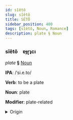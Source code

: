 ```yaml
---
id: sîêtô
slug: sîêtô
title: SÊTÔ
sidebar_position: 400
tags: [sîêtô, Noun, Romance]
description: plate § Noun
---
```


### sîêtô&emsp;<span kind="abugida">ɐɟɽʇcı</span>

*plate* **§** [Noun](../../tags/Noun)

**IPA**: /ˈsi.e.to/

**Verb**: to be a plate

**Noun**: plate

**Modifier**: plate-related

<details>
    <summary>Origin</summary>
    Occitan sieta /'sje.tɔ/<br/>
    <em>Romance Language Family</em>
</details>